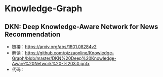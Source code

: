 # Knowledge-Graph
## DKN: Deep Knowledge-Aware Network for News Recommendation
* 链接：https://arxiv.org/abs/1801.08284v2
* 解读：https://github.com/pizzaonline/Knowledge-Graph/blob/master/DKN%20Deep%20Knowledge-Aware%20Network%20-%203.0.pptx
* 代码：
